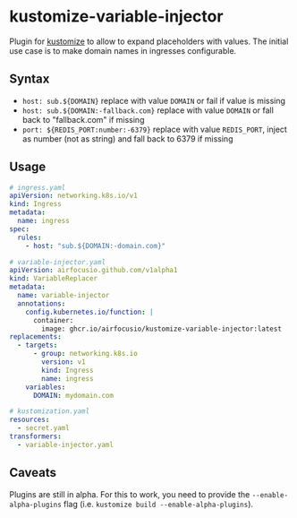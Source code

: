 # kustomize-variable-injector

Plugin for [kustomize](https://kubectl.docs.kubernetes.io/installation/kustomize/) to allow to expand placeholders with values. The initial use case is to make domain names in ingresses configurable.

## Syntax

* `host: sub.${DOMAIN}` replace with value `DOMAIN` or fail if value is missing
* `host: sub.${DOMAIN:-fallback.com}` replace with value `DOMAIN` or fall back to "fallback.com" if missing
* `port: ${REDIS_PORT:number:-6379}` replace with value `REDIS_PORT`, inject as number (not as string) and fall back to 6379 if missing

## Usage

```yaml
# ingress.yaml
apiVersion: networking.k8s.io/v1
kind: Ingress
metadata:
  name: ingress
spec:
  rules:
    - host: "sub.${DOMAIN:-domain.com}"

# variable-injector.yaml
apiVersion: airfocusio.github.com/v1alpha1
kind: VariableReplacer
metadata:
  name: variable-injector
  annotations:
    config.kubernetes.io/function: |
      container:
        image: ghcr.io/airfocusio/kustomize-variable-injector:latest
replacements:
  - targets:
      - group: networking.k8s.io
        version: v1
        kind: Ingress
        name: ingress
    variables:
      DOMAIN: mydomain.com

# kustomization.yaml
resources:
  - secret.yaml
transformers:
  - variable-injector.yaml
```

## Caveats

Plugins are still in alpha. For this to work, you need to provide the `--enable-alpha-plugins` flag (i.e. `kustomize build --enable-alpha-plugins`).
